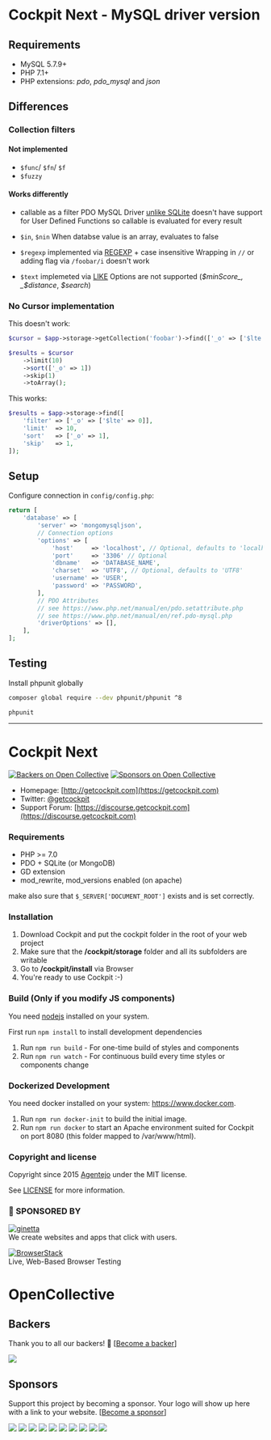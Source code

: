 # Cockpit Next - MySQL driver version

## Requirements

- MySQL 5.7.9+
- PHP 7.1+
- PHP extensions: *pdo*, *pdo_mysql* and *json*


## Differences

### Collection filters

#### Not implemented

- `$func`/ `$fn`/ `$f`
- `$fuzzy`

#### Works differently

- callable as a filter
  PDO MySQL Driver [unlike SQLite](https://www.php.net/manual/en/pdo.sqlitecreatefunction.php) doesn't have support for User Defined Functions so callable is evaluated for every result

- `$in`, `$nin`
  When databse value is an array, evaluates to false

- `$regexp`
  implemented via [REGEXP](https://dev.mysql.com/doc/refman/5.7/en/regexp.html) + case insensitive
  Wrapping in `//` or adding flag via `/foobar/i` doesn't work

- `$text`
  implemeted via [LIKE](https://dev.mysql.com/doc/refman/5.7/en/string-comparison-functions.html#operator_like)
  Options are not supported (_$minScore_, _$distance_, _$search_)

### No Cursor implementation

This doesn't work:

```php
$cursor = $app->storage->getCollection('foobar')->find(['_o' => ['$lte' => 0]]);

$results = $cursor
    ->limit(10)
    ->sort(['_o' => 1])
    ->skip(1)
    ->toArray();
```

This works:

```php
$results = $app->storage->find([
    'filter' => ['_o' => ['$lte' => 0]],
    'limit'  => 10,
    'sort'   => ['_o' => 1],
    'skip'   => 1,
]);
```

## Setup

Configure connection in `config/config.php`:

```php
return [
    'database' => [
        'server' => 'mongomysqljson',
        // Connection options
        'options' => [
            'host'     => 'localhost', // Optional, defaults to 'localhost'
            'port'     => '3306' // Optional
            'dbname'   => 'DATABASE_NAME',
            'charset'  => 'UTF8', // Optional, defaults to 'UTF8'
            'username' => 'USER',
            'password' => 'PASSWORD',
        ],
        // PDO Attributes
        // see https://www.php.net/manual/en/pdo.setattribute.php
        // see https://www.php.net/manual/en/ref.pdo-mysql.php
        'driverOptions' => [],
    ],
];
```

## Testing
Install phpunit globally

```sh
composer global require --dev phpunit/phpunit ^8
```

```
phpunit
```

___

# Cockpit Next

[![Backers on Open Collective](https://opencollective.com/cockpit/backers/badge.svg)](#backers) [![Sponsors on Open Collective](https://opencollective.com/cockpit/sponsors/badge.svg)](#sponsors)

* Homepage: [http://getcockpit.com](https://getcockpit.com)
* Twitter: [@getcockpit](http://twitter.com/getcockpit)
* Support Forum: [https://discourse.getcockpit.com](https://discourse.getcockpit.com)


### Requirements

* PHP >= 7.0
* PDO + SQLite (or MongoDB)
* GD extension
* mod_rewrite, mod_versions enabled (on apache)

make also sure that <code>$_SERVER['DOCUMENT_ROOT']</code> exists and is set correctly.


### Installation

1. Download Cockpit and put the cockpit folder in the root of your web project
2. Make sure that the __/cockpit/storage__ folder and all its subfolders are writable
3. Go to __/cockpit/install__ via Browser
4. You're ready to use Cockpit :-)


### Build (Only if you modify JS components)

You need [nodejs](https://nodejs.org/) installed on your system.

First run `npm install` to install development dependencies

1. Run `npm run build` - For one-time build of styles and components
2. Run `npm run watch` - For continuous build every time styles or components change


### Dockerized Development

You need docker installed on your system: https://www.docker.com.

1. Run `npm run docker-init` to build the initial image.
2. Run `npm run docker` to start an Apache environment suited for Cockpit on port 8080 (this folder mapped to /var/www/html).


### Copyright and license

Copyright since 2015 [Agentejo](https://agentejo.com) under the MIT license.

See [LICENSE](LICENSE) for more information.


### 💐 SPONSORED BY

[![ginetta](https://user-images.githubusercontent.com/321047/29219315-f1594924-7eb7-11e7-9d58-4dcf3f0ad6d6.png)](https://www.ginetta.net)<br>
We create websites and apps that click with users.


[![BrowserStack](https://user-images.githubusercontent.com/355427/27389060-9f716c82-569d-11e7-923c-bd5fe7f1c55a.png)](https://www.browserstack.com)<br>
Live, Web-Based Browser Testing


# OpenCollective

## Backers

Thank you to all our backers! 🙏 [[Become a backer](https://opencollective.com/cockpit#backer)]

<a href="https://opencollective.com/cockpit#backers" target="_blank"><img src="https://opencollective.com/cockpit/backers.svg?width=890"></a>


## Sponsors

Support this project by becoming a sponsor. Your logo will show up here with a link to your website. [[Become a sponsor](https://opencollective.com/cockpit#sponsor)]

<a href="https://opencollective.com/cockpit/sponsor/0/website" target="_blank"><img src="https://opencollective.com/cockpit/sponsor/0/avatar.svg"></a>
<a href="https://opencollective.com/cockpit/sponsor/1/website" target="_blank"><img src="https://opencollective.com/cockpit/sponsor/1/avatar.svg"></a>
<a href="https://opencollective.com/cockpit/sponsor/2/website" target="_blank"><img src="https://opencollective.com/cockpit/sponsor/2/avatar.svg"></a>
<a href="https://opencollective.com/cockpit/sponsor/3/website" target="_blank"><img src="https://opencollective.com/cockpit/sponsor/3/avatar.svg"></a>
<a href="https://opencollective.com/cockpit/sponsor/4/website" target="_blank"><img src="https://opencollective.com/cockpit/sponsor/4/avatar.svg"></a>
<a href="https://opencollective.com/cockpit/sponsor/5/website" target="_blank"><img src="https://opencollective.com/cockpit/sponsor/5/avatar.svg"></a>
<a href="https://opencollective.com/cockpit/sponsor/6/website" target="_blank"><img src="https://opencollective.com/cockpit/sponsor/6/avatar.svg"></a>
<a href="https://opencollective.com/cockpit/sponsor/7/website" target="_blank"><img src="https://opencollective.com/cockpit/sponsor/7/avatar.svg"></a>
<a href="https://opencollective.com/cockpit/sponsor/8/website" target="_blank"><img src="https://opencollective.com/cockpit/sponsor/8/avatar.svg"></a>
<a href="https://opencollective.com/cockpit/sponsor/9/website" target="_blank"><img src="https://opencollective.com/cockpit/sponsor/9/avatar.svg"></a>
